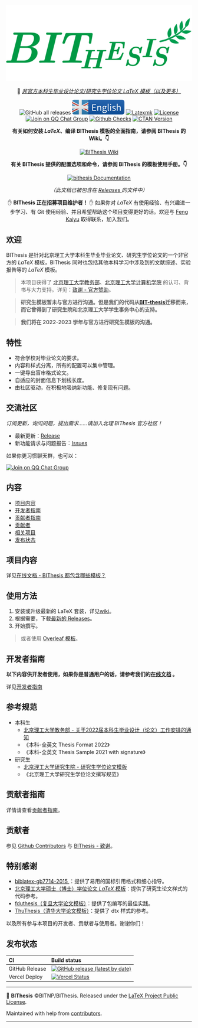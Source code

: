 <!-- This file should not be packed into bithesis.zip. -->

<div align="center">
  <img src="./assets/bithesis_icon.svg" alt="BIThesis Icon">

📖 [_非官方本科生毕业设计论文/研究生学位论文 LaTeX 模板（以及更多）_](https://bithesis.bitnp.net)

![GitHub all releases](https://img.shields.io/github/downloads/BITNP/BIThesis/total)
[![English version](./assets/english.svg)](./README-bithesis.md)
[![Latexmk](https://badgen.net/badge/compiler/latexmk/blue)](https://mg.readthedocs.io/latexmk.html)
[![License](https://badgen.net/github/license/BITNP/BIThesis?color=008080&labelColor=2b2b2b)](./LICENSE)
[![Join on QQ Chat Group](https://img.shields.io/badge/QQ%E7%BE%A4-737548118-green)](https://jq.qq.com/?_wv=1027&k=KYDrmS5z)
[![Github Checks](https://badgen.net/github/checks/BITNP/BIThesis)](https://github.com/BITNP/BIThesis/actions)
[![CTAN Version](https://badgen.net/ctan/v/bithesis)](https://www.ctan.org/pkg/bithesis)

**有关如何安装 $LaTeX$、编译 BIThesis 模板的全面指南，请参阅 BIThesis 的 Wiki。👇**

[![BIThesis Wiki](https://img.shields.io/badge/BIThesis-Wiki-009944?logo=wikipedia&labelColor=2b2b2b&style=for-the-badge)](https://bithesis.bitnp.net/)

**有关 BIThesis 提供的配置选项和命令，请参阅 BIThesis 的模板使用手册。👇**

[![bithesis Documentation](https://img.shields.io/badge/bithesis-Documentation-008080?logo=LaTeX&labelColor=2b2b2b&style=for-the-badge)](http://mirrors.ctan.org/macros/latex/contrib/bithesis/bithesis.pdf)

_（此文档已被包含在 [ Releases ][releases] 的文件中）_

</div>

<div align="center">

:raised_hand: **BIThesis 正在招募项目维护者！** :raised_hand: 如果你对 $LaTeX$ 有使用经验、有兴趣进一步学习、有 Git 使用经验、并且希望帮助这个项目变得更好的话。欢迎与 [Feng Kaiyu](https://github.com/fky2015) 取得联系，加入我们。

</div>

<h2>欢迎</h2>

BIThesis 是针对北京理工大学本科生毕业毕业论文、研究生学位论文的一个非官方的 $LaTeX$ 模板，BIThesis 同时也包括其他本科学习中涉及到的文献综述、实验报告等的 $LaTeX$ 模板。

> 本项目获得了 [北京理工大学教务部](http://jwc.bit.edu.cn/)、[北京理工大学计算机学院](http://cs.bit.edu.cn/) 的认可、背书与大力支持。详见：[致谢 - 官方赞助](https://bithesis.bitnp.net/Guide/5-Acknowledgements/Acknowledgements.html#%E5%AE%98%E6%96%B9%E8%B5%9E%E5%8A%A9-official-sponsors)。

> **研究生模板暂未与官方进行沟通。但是我们的代码从[BIT-thesis](https://github.com/BIT-thesis/LaTeX-template)迁移而来，而它曾得到了研究生院和北京理工大学学生事务中心的支持。**

> __我们将在 2022-2023 学年与官方进行研究生模板的沟通。__

<h2>特性</h2>

- 符合学校对毕业论文的要求。
- 内容和样式分离，所有的配置可以集中管理。
- 一键导出盲审格式论文。
- 自适应的封面信息下划线长度。
- 由社区驱动，在积极地吸纳新功能、修复现有问题。

<h2>交流社区</h2>

_订阅更新，询问问题，提出需求……请加入北理 BIThesis 官方社区！_

- 最新更新：[Release](https://github.com/BITNP/BIThesis/releases)
- 新功能请求与问题报告：[Issues](https://github.com/BITNP/BIThesis/issues)

如果你更习惯聊天群，也可以：

[![Join on QQ Chat Group](https://img.shields.io/badge/QQ%E7%BE%A4-737548118-green)](https://jq.qq.com/?_wv=1027&k=KYDrmS5z)


<h2>内容</h2>

- [项目内容](#项目内容)
- [开发者指南](#开发者指南)
- [贡献者指南](#贡献者指南)
- [贡献者](#贡献者)
- [相关项目](#相关项目)
- [发布状态](#发布状态)

## 项目内容

详见[在线文档 - BIThesis 都包含哪些模板？](https://bithesis.bitnp.net/#q-bithesis-%E9%83%BD%E5%8C%85%E5%90%AB%E5%93%AA%E4%BA%9B%E6%A8%A1%E6%9D%BF)

## 使用方法

1. 安装或升级最新的 LaTeX 套装，详见[wiki](https://bithesis.bitnp.net/Guide/1-Intro/First-things-first.html)。
2. 根据需要，下载[最新的 Releases](https://github.com/BITNP/BIThesis/releases/latest)。
3. 开始撰写。

>  或者使用 [Overleaf 模板](https://bithesis.bitnp.net/#q-bithesis-%E9%83%BD%E5%8C%85%E5%90%AB%E5%93%AA%E4%BA%9B%E6%A8%A1%E6%9D%BF)。

## 开发者指南

**以下内容供开发者使用，如果你是普通用户的话，请参考我们的[在线文档](https://bithesis.bitnp.net) 。**

详见[开发者指南](./DEVELOPMENT.md)

## 参考规范

- 本科生
  - [北京理工大学教务部 - 关于2022届本科生毕业设计（论文）工作安排的通知](https://jwc.bit.edu.cn/sjjx/bysj/e06605ca60ec480d80bd6497560f70f7.htm) 
  - 《本科-全英文 Thesis Format 2022》
  - 《本科-全英文 Thesis Sample 2021 with signature》
- 研究生
  - [北京理工大学研究生院 - 研究生学位论文模版](https://grd.bit.edu.cn/xwgz/xwgz2/wjxz_xwgz/b119746.htm) 
  - 《北京理工大学研究生学位论文撰写规范》

## 贡献者指南

详情请查看[贡献者指南](./contributing-zh.md)。

## 贡献者

参见 [Github Contributors](https://github.com/BITNP/BIThesis/graphs/contributors) 与 [BIThesis - 致谢](https://bithesis.bitnp.net/Guide/5-Acknowledgements/Acknowledgements.html)。

## 特别感谢

- [ biblatex-gb7714-2015 ](https://github.com/hushidong/biblatex-gb7714-2015)：提供了易用的国标引用格式和细心指导。
- [北京理工大学硕士（博士）学位论文 $LaTeX$ 模板](https://github.com/BIT-thesis/LaTeX-template)：提供了研究生论文样式的代码参考。
- [fduthesis（复旦大学论文模板）](https://github.com/stone-zeng/fduthesis)：提供了包编写的最佳实践。
- [ThuThesis（清华大学论文模板）](https://github.com/tuna/thuthesis)：提供了 dtx 样式的参考。

以及所有参与本项目的开发者、贡献者与使用者。谢谢你们！

## 发布状态

| CI             | Build status                                                                                                                                                                              |
| :------------- | :---------------------------------------------------------------------------------------------------------------------------------------------------------------------------------------- |
| GitHub Release | [![GitHub release (latest by date)](https://img.shields.io/github/v/release/BITNP/BIThesis?style=flat-square)][releases]                                |
| Vercel Deploy | [![Vercel Status](https://img.shields.io/github/deployments/fky2015/BIThesis-wiki/production?label=vercel&style=flat-square)](https://vercel.com/fkynjyq/bithesis-wiki/deployments)               |


---

📖 **BIThesis** ©BITNP/BIThesis. Released under the [LaTeX Project Public License](LICENSE).

Maintained with help from [contributors](https://github.com/BITNP/BIThesis/graphs/contributors).

---

[releases]: https://github.com/BITNP/BIThesis/releases/latest

